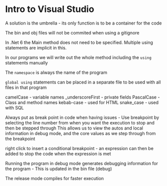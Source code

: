 ﻿# Intro to Visual Studio

A solution is the umbrella - its only function is to be a container for the code

The bin and obj files will not be commited when using a gitignore

In .Net 6 the Main method does not need to be specified. Multiple using statements are implicit in this. 

In our programs we will write out the whole method including the `using` statements manually

The `namespace` is always the name of the program

`global using` statements can be placed in a separate file to be used with all files in that program

camelCase - variable names
_underscoreFirst - private fields
PascalCase - Class and method names
kebab-case - used for HTML
snake_case - used with SQL

Always put as break point in code when having issues - Use breakpoint by selecting the line number from when you want the execution to stop and then be stepped through
This allows us to view the autos and local information in debug mode, and the core values as we step through from the breakpoint

right click to insert a conditional breakpoint - an expression can then be added to stop the code when the expression is met

Running the program in debug mode generates debugging information for the program - This is updated in the bin file (debug)

The release mode compiles for faster execution 